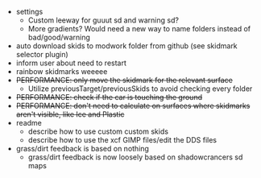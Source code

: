  - settings
   - Custom leeway for guuut sd and warning sd?
   - More gradients? Would need a new way to name folders instead of bad/good/warning
 - auto download skids to modwork folder from github (see skidmark selector plugin)
 - inform user about need to restart
 - rainbow skidmarks weeeee
 - ~~PERFORMANCE: only move the skidmark for the relevant surface~~
   - Utilize previousTarget/previousSkids to avoid checking every folder
 - ~~PERFORMANCE: check if the car is touching the ground~~
 - ~~PERFORMANCE: don't need to calculate on surfaces where skidmarks aren't visible, like Ice and Plastic~~
 - readme
   - describe how to use custom custom skids
   - describe how to use the xcf GIMP files/edit the DDS files
 - grass/dirt feedback is based on nothing
   - grass/dirt feedback is now loosely based on shadowcrancers sd maps